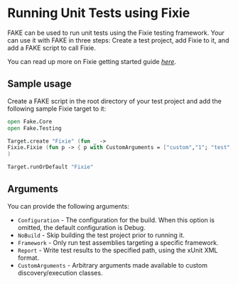 # Running Unit Tests using Fixie

FAKE can be used to run unit tests using the Fixie testing framework. Your can use it with FAKE in three 
steps: Create a test project, add Fixie to it, and add a FAKE script to call Fixie.

You can read up more on Fixie getting started guide [*here*](https://github.com/fixie/fixie/wiki).

## Sample usage

Create a FAKE script in the root directory of your test project and add the following sample Fixie target to it:

```fsharp
open Fake.Core
open Fake.Testing

Target.create "Fixie" (fun _ ->
Fixie.Fixie (fun p -> { p with CustomArguments = ["custom","1"; "test","2"] })
)

Target.runOrDefault "Fixie"
```

## Arguments

You can provide the following arguments:

* `Configuration` - The configuration for the build. When this option is omitted, the default configuration is Debug.
* `NoBuild` - Skip building the test project prior to running it.
* `Framework` - Only run test assemblies targeting a specific framework.
* `Report` - Write test results to the specified path, using the xUnit XML format.
* `CustomArguments` - Arbitrary arguments made available to custom discovery/execution classes.
